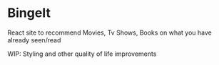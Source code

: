 # BingeIt

React site to recommend Movies, Tv Shows, Books on what you have already seen/read

WIP: Styling and other quality of life improvements
